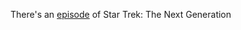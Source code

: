 
There's an [episode](http://en.memory-alpha.org/wiki/Darmok_(episode)) of Star Trek: The Next Generation